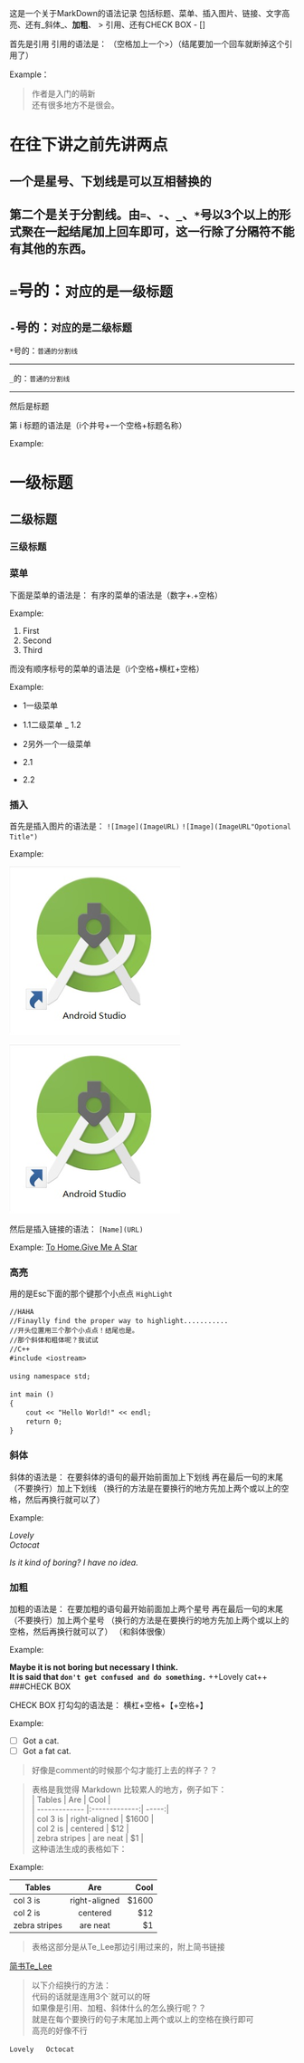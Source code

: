 这是一个关于MarkDown的语法记录
包括标题、菜单、插入图片、链接、文字高亮、还有_斜体_、**加粗**、 > 引用、还有CHECK BOX - []




首先是引用
引用的语法是：
（空格加上一个>）（结尾要加一个回车就断掉这个引用了）

Example：
> 作者是入门的萌新   
还有很多地方不是很会。




# 在往下讲之前先讲两点

## 一个是星号、下划线是可以互相替换的

## 第二个是关于分割线。由`=`、`-`、`_`、`*`号以3个以上的形式聚在一起结尾加上回车即可，这一行除了分隔符不能有其他的东西。
`=`号的：`对应的是一级标题`
=============================================================
`-`号的：`对应的是二级标题`
-------------------------------------------------------------
`*`号的：`普通的分割线`
*************************************************************
`_`的：`普通的分割线`
_____________________________________________________________


然后是标题

第 i 标题的语法是（i个井号+一个空格+标题名称）

Example:

# 一级标题
## 二级标题
### 三级标题

### 菜单
下面是菜单的语法是：
有序的菜单的语法是（数字+.+空格）

Example:

1. First
2. Second
3. Third

而没有顺序标号的菜单的语法是（i个空格+横杠+空格）

Example:
 - 1一级菜单
  - 1.1二级菜单
  _ 1.2
  
 - 2另外一个一级菜单
  * 2.1
  + 2.2
  
### 插入

首先是插入图片的语法是：
`![Image](ImageURL)`
`![Image](ImageURL"Opotional Title")`

Example:


![Image](https://raw.githubusercontent.com/LoyaltyWu/hello-world-Repository-name-/NewBranch_1/%E6%97%A0%E6%A0%87%E9%A2%98.jpg)


![Image](https://raw.githubusercontent.com/LoyaltyWu/hello-world-Repository-name-/NewBranch_1/%E6%97%A0%E6%A0%87%E9%A2%98.jpg "Android Studio")


然后是插入链接的语法：
`[Name](URL)`

Example:
[To Home.Give Me A Star](https://github.com/LoyaltyWu)

### 高亮
用的是Esc下面的那个键那个小点点
`HighLight`

```
//HAHA
//Finaylly find the proper way to highlight...........
//开头位置用三个那个小点点！结尾也是。
//那个斜体和粗体呢？我试试
//C++
#include <iostream>

using namespace std;

int main ()
{
	cout << "Hello World!" << endl;
	return 0;
}
```

### 斜体

斜体的语法是：
在要斜体的语句的最开始前面加上下划线
再在最后一句的末尾（不要换行）加上下划线
（换行的方法是在要换行的地方先加上两个或以上的空格，然后再换行就可以了）

Example:

_Lovely   
Octocat_

_Is it kind of boring?_
_I have no idea._

### 加粗

加粗的语法是：
在要加粗的语句最开始前面加上两个星号
再在最后一句的末尾（不要换行）加上两个星号
（换行的方法是在要换行的地方先加上两个或以上的空格，然后再换行就可以了）
（和斜体很像）

Example:

**Maybe it is not boring but necessary I think.   
It is said that `don't get confused and do something.`**
++Lovely cat++
###CHECK BOX

CHECK BOX 打勾勾的语法是：
横杠+空格+【+空格+】

Example:
- [ ] Got a cat. 
- [ ] Got a fat cat.

> 好像是comment的时候那个勾才能打上去的样子？？


> 表格是我觉得 Markdown 比较累人的地方，例子如下：   
> | Tables        | Are           | Cool  |   
> | ------------- |:-------------:| -----:|   
> | col 3 is      | right-aligned | $1600 |   
> | col 2 is      | centered      |   $12 |  
> | zebra stripes | are neat      |    $1 |  
> 这种语法生成的表格如下：  

Example:


| Tables        | Are           | Cool  |
| ------------- |:-------------:| -----:|
| col 3 is      | right-aligned | $1600 |
| col 2 is      | centered      |   $12 |
| zebra stripes | are neat      |    $1 |



> 表格这部分是从Te_Lee那边引用过来的，附上简书链接

[简书Te_Lee](http://www.jianshu.com/p/1e402922ee32/)
> 以下介绍换行的方法：   
代码的话就是连用3个\`就可以的呀   
如果像是引用、加粗、斜体什么的怎么换行呢？？    
就是在每个要换行的句子末尾加上两个或以上的空格在换行即可  
高亮的好像不行

`Lovely  
Octocat`

